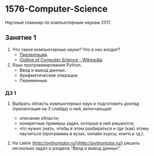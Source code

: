 # 1576-Computer-Science

Научный семинар по компьютерным наукам 2017.

## Занятие 1

1. Что такое компьютерные науки? Что в них входит?
   - [Презентация](https://github.com/roctbb/1576-Computer-Science/raw/master/%D0%9D%D0%98%D0%A1%20%D0%98%D0%A2%20-%20%D0%B7%D0%B0%D0%BD%D1%8F%D1%82%D0%B8%D0%B5%201.pdf).
   - [Outline of Computer Science - Wikipedia](https://en.wikipedia.org/wiki/Outline_of_computer_science).
2. Язык программирования Python.
   - Ввод и вывод данных.
   - Арифметические операции.
   - Переменные.
   
### ДЗ 1

1. Выбрать область компьютерных наук и подготовить доклад (презентация на 3 слайда) о ней, включающий:
   - описание области;
   - конкретные примеры задач, которые в ней решаются;
   - что нужно знать, чтобы в этом разбираться и где (как) этому научиться (программы в вузах, онлайн курсы, книги и тд.).
   
2. На сайте [http://pythontutor.ru/](http://pythontutor.ru/) решить несколько задач и раздела "Ввод и вывод данных".
